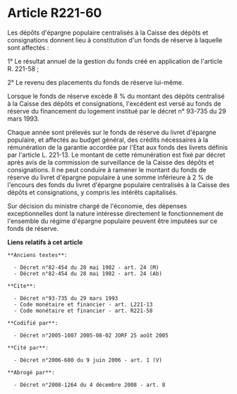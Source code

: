 # Article R221-60

Les dépôts d'épargne populaire centralisés à la Caisse des dépôts et consignations donnent lieu à constitution d'un fonds de
réserve à laquelle sont affectés :

1° Le résultat annuel de la gestion du fonds créé en application de l'article R. 221-58 ;

2° Le revenu des placements du fonds de réserve lui-même.

Lorsque le fonds de réserve excède 8 % du montant des dépôts centralisé à la Caisse des dépôts et consignations, l'excédent
est versé au fonds de réserve du financement du logement institué par le décret n° 93-735 du 29 mars 1993.

Chaque année sont prélevés sur le fonds de réserve du livret d'épargne populaire, et affectés au budget général, des crédits
nécessaires à la rémunération de la garantie accordée par l'Etat aux fonds des livrets définis par l'article L. 221-13. Le
montant de cette rémunération est fixé par décret après avis de la commission de surveillance de la Caisse des dépôts et
consignations. Il ne peut conduire à ramener le montant du fonds de réserve du livret d'épargne populaire à une somme
inférieure à 2 % de l'encours des fonds du livret d'épargne populaire centralisés à la Caisse des dépôts et consignations, y
compris les intérêts capitalisés.

Sur décision du ministre chargé de l'économie, des dépenses exceptionnelles dont la nature intéresse directement le
fonctionnement de l'ensemble du régime d'épargne populaire peuvent être imputées sur ce fonds de réserve.

**Liens relatifs à cet article**

	**Anciens textes**:

	  - Décret n°82-454 du 28 mai 1982 - art. 24 (M)
	  - Décret n°82-454 du 28 mai 1982 - art. 24 (Ab)

	**Cite**:

	  - Décret n°93-735 du 29 mars 1993
	  - Code monétaire et financier - art. L221-13
	  - Code monétaire et financier - art. R221-58

	**Codifié par**:

	  - Décret n°2005-1007 2005-08-02 JORF 25 août 2005

	**Cité par**:

	  - Décret n°2006-680 du 9 juin 2006 - art. 1 (V)

	**Abrogé par**:

	  - Décret n°2008-1264 du 4 décembre 2008 - art. 8
